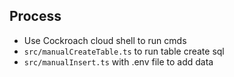 ## Process

- Use Cockroach cloud shell to run cmds
- `src/manualCreateTable.ts` to run table create sql
- `src/manualInsert.ts` with .env file to add data
